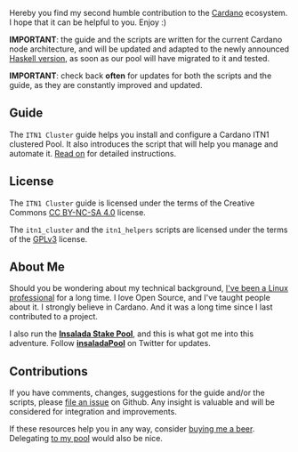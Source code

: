 Hereby you find my second humble contribution to the [Cardano](https://www.cardano.org/en/home/) ecosystem. I hope that it can be helpful to you. Enjoy :)

**IMPORTANT**: the guide and the scripts are written for the current Cardano node architecture, and will be updated and adapted to the newly announced [Haskell version](https://iohk.io/en/blog/posts/2020/02/12/new-cardano-node-explorer-backend-and-web-api-released/), as soon as our pool will have migrated to it and tested.

**IMPORTANT**: check back **often** for updates for both the scripts and the guide, as they are constantly improved and updated.

## Guide ##

The ```ITN1 Cluster``` guide helps you install and configure a Cardano ITN1 clustered Pool. It also introduces the script that will help you manage and automate it. [Read on](ITN1_CLUSTER.md) for detailed instructions.

## License ##

The ```ITN1 Cluster``` guide is licensed under the terms of the Creative Commons [CC BY-NC-SA 4.0](https://creativecommons.org/licenses/by-nc-sa/4.0/) license.

The ```itn1_cluster``` and the ```itn1_helpers``` scripts are licensed under the terms of the [GPLv3](itn1_cluster/LICENSE) license.

## About Me ###

Should you be wondering about my technical background, [I've been a Linux professional](https://linkedin.com/in/gacallea/) for a long time. I love Open Source, and I've taught people about it. I strongly believe in Cardano. And it was a long time since I last contributed to a project.

I also run the [**Insalada Stake Pool**](https://insalada.io/), and this is what got me into this adventure. Follow [**insaladaPool**](https://twitter.com/insaladaPool) on Twitter for updates.

## Contributions ##

If you have comments, changes, suggestions for the guide and/or the scripts, please [file an issue](https://github.com/gacallea/itn1_cluster/issues) on Github. Any insight is valuable and will be considered for integration and improvements.

If these resources help you in any way, consider [buying me a beer](https://seiza.com/blockchain/address/Ae2tdPwUPEZHwvuNhu7qGeBcZBTQAwL2SUA49T6CubbQzoxgxyffYJ8VvcW). Delegating [to my pool](https://insalada.io/) would also be nice.
